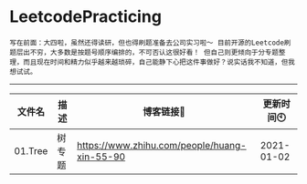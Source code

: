 # LeetcodePracticing
`写在前面：大四啦，虽然还得读研，但也得刷题准备去公司实习啦～
目前开源的Leetcode刷题层出不穷，大多数是按题号顺序编排的，不可否认这很好看！
但自己则更倾向于分专题整理，而且现在时间和精力似乎越来越琐碎，自己能静下心把这件事做好？说实话我不知道，但我想试试。`

---
| 文件名 | 描述 | 博客链接🔗 | 更新时间🕙 |
| -------- | ----------- | ----- | ----- |
| 01.Tree | 树专题 | https://www.zhihu.com/people/huang-xin-55-90 | 2021-01-02 |




